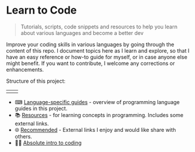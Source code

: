 # Learn to Code
> Tutorials, scripts, code snippets and resources to help you learn about various languages and become a better dev

Improve your coding skills in various languages by going through the content of this repo. I document topics here as I learn and explore, so that I have an easy reference or how-to guide for myself, or in case anyone else might benefit. If you want to contribute, I welcome any corrections or enhancements.

Structure of this project:

|  |  |
|--|--|
|  |  |

- ⌨ [Language-specific guides](/language_guides.md) - overview of programming language guides in this project.
- 📚  [Resources](/resources.md) - for learning concepts in programming. Includes some external links.
- 🌐 [Recommended](/recommended.md) - External links I enjoy and would like share with others.
- 👨‍🏫 [Absolute intro to coding](/intro_to_coding.md)

<!--stackedit_data:
eyJoaXN0b3J5IjpbLTE2MDczMTI2OTUsLTYxODM5MzU1NCwxMz
E4MjYxNTg1LDI4Nzc1NzExNSwtMTk4OTQ5MTQ2NSwxNjgxODE2
MTczXX0=
-->